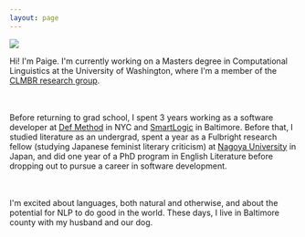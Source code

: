 ```yaml
---
layout: page
---
```



<img src="https://bolducp.github.io/paigefink.github.io/assets/images/paige_07_19.jpg">

<p class="message">
  Hi! I'm Paige. I'm currently working on a Masters degree in Computational Linguistics at the University of Washington, where I'm a member of the <a href="https://clmbr.shane.st/">CLMBR research group</a>.

  <br><br>
  Before returning to grad school, I spent 3 years working as a software developer at <a href="https://www.defmethod.com/">Def Method</a> in NYC and <a href="https://smartlogic.io/">SmartLogic</a> in Baltimore. Before that, I studied literature as an undergrad, spent a year as a Fulbright research fellow (studying Japanese feminist literary criticism) at <a href="http://en.nagoya-u.ac.jp/">Nagoya University</a> in Japan, and did one year of a PhD program in English Literature before dropping out to pursue a career in software development.

  <br><br>
  I'm excited about languages, both natural and otherwise, and about the potential for NLP to do good in the world. These days, I live in Baltimore county with my husband and our dog.
</p>

